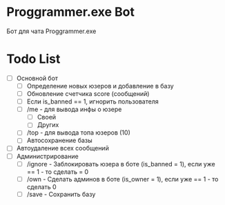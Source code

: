 # Proggrammer.exe Bot
Бот для чата Proggrammer.exe

# Todo List
- [ ] Основной бот
	- [ ] Определение новых юзеров и добавление в базу
	- [ ] Обновление счетчика score (сообщений)
	- [ ] Если is_banned == 1, игнорить пользователя
	- [ ] /me - для вывода инфы о юзере
		- [ ] Своей
		- [ ] Других
	- [ ] /top - для вывода топа юзеров (10)
	- [ ] Автосохранение базы
	
- [ ] Автоудаление всех сообщений
- [ ] Администрирование
	- [ ] /ignore - Заблокировать юзера в боте (is_banned = 1), если уже == 1 - то сделать = 0
	- [ ] /own - Сделать админов в боте (is_owner = 1), если уже == 1 - то сделать 0
	- [ ] /save - Сохранить базу